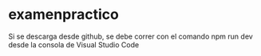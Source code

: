 # examenpractico

Si se descarga desde github, se debe correr con el comando npm run dev desde la consola de Visual Studio Code
